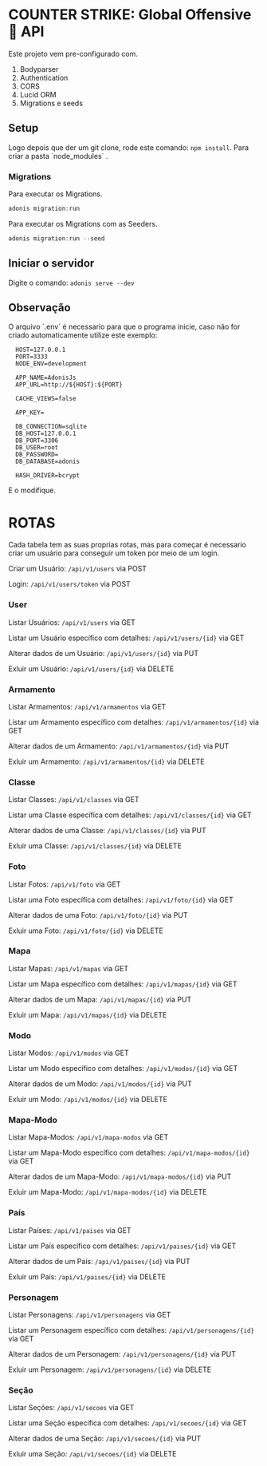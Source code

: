 # COUNTER STRIKE: Global Offensive 🔫 API

Este projeto vem pre-configurado com.

1. Bodyparser
2. Authentication
3. CORS
4. Lucid ORM
5. Migrations e seeds

## Setup

Logo depois que der um git clone, rode este comando: `npm install`. Para criar a pasta ´node_modules´ .


### Migrations

Para executar os Migrations.

```js
adonis migration:run
```

Para executar os Migrations com as Seeders.

```js
adonis migration:run --seed
```

## Iniciar o servidor

Digite o comando: `adonis serve --dev`

## Observação

O arquivo ´.env´ é necessario para que o programa inicie, caso não for criado automaticamente utilize este exemplo:

```
  HOST=127.0.0.1
  PORT=3333
  NODE_ENV=development

  APP_NAME=AdonisJs
  APP_URL=http://${HOST}:${PORT}

  CACHE_VIEWS=false

  APP_KEY=

  DB_CONNECTION=sqlite
  DB_HOST=127.0.0.1
  DB_PORT=3306
  DB_USER=root
  DB_PASSWORD=
  DB_DATABASE=adonis

  HASH_DRIVER=bcrypt

```

E o modifique.

# ROTAS

Cada tabela tem as suas proprias rotas, mas para começar é necessario criar um usuário para conseguir um token por meio de um login.

Criar um Usuário:
`/api/v1/users` via POST

Login:
`/api/v1/users/token` via POST

### User

Listar Usuários:
`/api/v1/users` via GET

Listar um Usuário específico com detalhes:
`/api/v1/users/{id}` via GET

Alterar dados de um Usuário:
`/api/v1/users/{id}` via PUT

Exluir um Usuário:
`/api/v1/users/{id}` via DELETE

### Armamento

Listar Armamentos:
`/api/v1/armamentos` via GET

Listar um Armamento específico com detalhes:
`/api/v1/armamentos/{id}` via GET

Alterar dados de um Armamento:
`/api/v1/armamentos/{id}` via PUT

Exluir um Armamento:
`/api/v1/armamentos/{id}` via DELETE

### Classe

Listar Classes:
`/api/v1/classes` via GET

Listar uma Classe específica com detalhes:
`/api/v1/classes/{id}` via GET

Alterar dados de uma Classe:
`/api/v1/classes/{id}` via PUT

Exluir uma Classe:
`/api/v1/classes/{id}` via DELETE

### Foto

Listar Fotos:
`/api/v1/foto` via GET

Listar uma Foto específica com detalhes:
`/api/v1/foto/{id}` via GET

Alterar dados de uma Foto:
`/api/v1/foto/{id}` via PUT

Exluir uma Foto:
`/api/v1/foto/{id}` via DELETE

### Mapa

Listar Mapas:
`/api/v1/mapas` via GET

Listar um Mapa específico com detalhes:
`/api/v1/mapas/{id}` via GET

Alterar dados de um Mapa:
`/api/v1/mapas/{id}` via PUT

Exluir um Mapa:
`/api/v1/mapas/{id}` via DELETE

### Modo

Listar Modos:
`/api/v1/modos` via GET

Listar um Modo específico com detalhes:
`/api/v1/modos/{id}` via GET

Alterar dados de um Modo:
`/api/v1/modos/{id}` via PUT

Exluir um Modo:
`/api/v1/modos/{id}` via DELETE

### Mapa-Modo

Listar Mapa-Modos:
`/api/v1/mapa-modos` via GET

Listar um Mapa-Modo específico com detalhes:
`/api/v1/mapa-modos/{id}` via GET

Alterar dados de um Mapa-Modo:
`/api/v1/mapa-modos/{id}` via PUT

Exluir um Mapa-Modo:
`/api/v1/mapa-modos/{id}` via DELETE

### País

Listar Países:
`/api/v1/paises` via GET

Listar um País específico com detalhes:
`/api/v1/paises/{id}` via GET

Alterar dados de um País:
`/api/v1/paises/{id}` via PUT

Exluir um País:
`/api/v1/paises/{id}` via DELETE

### Personagem

Listar Personagens:
`/api/v1/personagens` via GET

Listar um Personagem específico com detalhes:
`/api/v1/personagens/{id}` via GET

Alterar dados de um Personagem:
`/api/v1/personagens/{id}` via PUT

Exluir um Personagem:
`/api/v1/personagens/{id}` via DELETE

### Seção

Listar Seções:
`/api/v1/secoes` via GET

Listar uma Seção específica com detalhes:
`/api/v1/secoes/{id}` via GET

Alterar dados de uma Seção:
`/api/v1/secoes/{id}` via PUT

Exluir uma Seção:
`/api/v1/secoes/{id}` via DELETE

